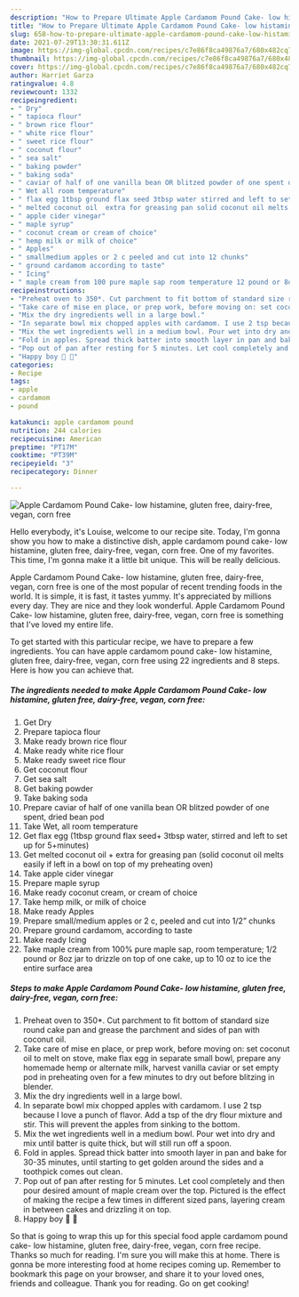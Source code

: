 ```yaml
---
description: "How to Prepare Ultimate Apple Cardamom Pound Cake- low histamine, gluten free, dairy-free, vegan, corn free"
title: "How to Prepare Ultimate Apple Cardamom Pound Cake- low histamine, gluten free, dairy-free, vegan, corn free"
slug: 658-how-to-prepare-ultimate-apple-cardamom-pound-cake-low-histamine-gluten-free-dairy-free-vegan-corn-free
date: 2021-07-29T13:30:31.611Z
image: https://img-global.cpcdn.com/recipes/c7e86f8ca49876a7/680x482cq70/apple-cardamom-pound-cake-low-histamine-gluten-free-dairy-free-vegan-corn-free-recipe-main-photo.jpg
thumbnail: https://img-global.cpcdn.com/recipes/c7e86f8ca49876a7/680x482cq70/apple-cardamom-pound-cake-low-histamine-gluten-free-dairy-free-vegan-corn-free-recipe-main-photo.jpg
cover: https://img-global.cpcdn.com/recipes/c7e86f8ca49876a7/680x482cq70/apple-cardamom-pound-cake-low-histamine-gluten-free-dairy-free-vegan-corn-free-recipe-main-photo.jpg
author: Harriet Garza
ratingvalue: 4.8
reviewcount: 1332
recipeingredient:
- " Dry"
- " tapioca flour"
- " brown rice flour"
- " white rice flour"
- " sweet rice flour"
- " coconut flour"
- " sea salt"
- " baking powder"
- " baking soda"
- " caviar of half of one vanilla bean OR blitzed powder of one spent dried bean pod"
- " Wet all room temperature"
- " flax egg 1tbsp ground flax seed 3tbsp water stirred and left to set up for 5minutes"
- " melted coconut oil  extra for greasing pan solid coconut oil melts easily if left in a bowl on top of my preheating oven"
- " apple cider vinegar"
- " maple syrup"
- " coconut cream or cream of choice"
- " hemp milk or milk of choice"
- " Apples"
- " smallmedium apples or 2 c peeled and cut into 12 chunks"
- " ground cardamom according to taste"
- " Icing"
- " maple cream from 100 pure maple sap room temperature 12 pound or 8oz jar to drizzle on top of one cake up to 10 oz to ice the entire surface area"
recipeinstructions:
- "Preheat oven to 350*. Cut parchment to fit bottom of standard size round cake pan and grease the parchment and sides of pan with coconut oil."
- "Take care of mise en place, or prep work, before moving on: set coconut oil to melt on stove, make flax egg in separate small bowl, prepare any homemade hemp or alternate milk, harvest vanilla caviar or set empty pod in preheating oven for a few minutes to dry out before blitzing in blender."
- "Mix the dry ingredients well in a large bowl."
- "In separate bowl mix chopped apples with cardamom. I use 2 tsp because I love a punch of flavor. Add a tsp of the dry flour mixture and stir. This will prevent the apples from sinking to the bottom."
- "Mix the wet ingredients well in a medium bowl. Pour wet into dry and mix until batter is quite thick, but will still run off a spoon."
- "Fold in apples. Spread thick batter into smooth layer in pan and bake for 30-35 minutes, until starting to get golden around the sides and a toothpick comes out clean."
- "Pop out of pan after resting for 5 minutes. Let cool completely and then pour desired amount of maple cream over the top. Pictured is the effect of making the recipe a few times in different sized pans, layering cream in between cakes and drizzling it on top."
- "Happy boy 🍰 🥳"
categories:
- Recipe
tags:
- apple
- cardamom
- pound

katakunci: apple cardamom pound 
nutrition: 244 calories
recipecuisine: American
preptime: "PT17M"
cooktime: "PT39M"
recipeyield: "3"
recipecategory: Dinner

---
```



![Apple Cardamom Pound Cake- low histamine, gluten free, dairy-free, vegan, corn free](https://img-global.cpcdn.com/recipes/c7e86f8ca49876a7/680x482cq70/apple-cardamom-pound-cake-low-histamine-gluten-free-dairy-free-vegan-corn-free-recipe-main-photo.jpg)

Hello everybody, it's Louise, welcome to our recipe site. Today, I'm gonna show you how to make a distinctive dish, apple cardamom pound cake- low histamine, gluten free, dairy-free, vegan, corn free. One of my favorites. This time, I'm gonna make it a little bit unique. This will be really delicious.

Apple Cardamom Pound Cake- low histamine, gluten free, dairy-free, vegan, corn free is one of the most popular of recent trending foods in the world. It is simple, it is fast, it tastes yummy. It's appreciated by millions every day. They are nice and they look wonderful. Apple Cardamom Pound Cake- low histamine, gluten free, dairy-free, vegan, corn free is something that I've loved my entire life.




To get started with this particular recipe, we have to prepare a few ingredients. You can have apple cardamom pound cake- low histamine, gluten free, dairy-free, vegan, corn free using 22 ingredients and 8 steps. Here is how you can achieve that.

<!--inarticleads1-->

##### The ingredients needed to make Apple Cardamom Pound Cake- low histamine, gluten free, dairy-free, vegan, corn free:

1. Get  Dry
1. Prepare  tapioca flour
1. Make ready  brown rice flour
1. Make ready  white rice flour
1. Make ready  sweet rice flour
1. Get  coconut flour
1. Get  sea salt
1. Get  baking powder
1. Take  baking soda
1. Prepare  caviar of half of one vanilla bean OR blitzed powder of one spent, dried bean pod
1. Take  Wet, all room temperature
1. Get  flax egg (1tbsp ground flax seed+ 3tbsp water, stirred and left to set up for 5+minutes)
1. Get  melted coconut oil + extra for greasing pan (solid coconut oil melts easily if left in a bowl on top of my preheating oven)
1. Take  apple cider vinegar
1. Prepare  maple syrup
1. Make ready  coconut cream, or cream of choice
1. Take  hemp milk, or milk of choice
1. Make ready  Apples
1. Prepare  small/medium apples or 2 c, peeled and cut into 1/2” chunks
1. Prepare  ground cardamom, according to taste
1. Make ready  Icing
1. Take  maple cream from 100% pure maple sap, room temperature; 1/2 pound or 8oz jar to drizzle on top of one cake, up to 10 oz to ice the entire surface area




<!--inarticleads2-->

##### Steps to make Apple Cardamom Pound Cake- low histamine, gluten free, dairy-free, vegan, corn free:

1. Preheat oven to 350*. Cut parchment to fit bottom of standard size round cake pan and grease the parchment and sides of pan with coconut oil.
1. Take care of mise en place, or prep work, before moving on: set coconut oil to melt on stove, make flax egg in separate small bowl, prepare any homemade hemp or alternate milk, harvest vanilla caviar or set empty pod in preheating oven for a few minutes to dry out before blitzing in blender.
1. Mix the dry ingredients well in a large bowl.
1. In separate bowl mix chopped apples with cardamom. I use 2 tsp because I love a punch of flavor. Add a tsp of the dry flour mixture and stir. This will prevent the apples from sinking to the bottom.
1. Mix the wet ingredients well in a medium bowl. Pour wet into dry and mix until batter is quite thick, but will still run off a spoon.
1. Fold in apples. Spread thick batter into smooth layer in pan and bake for 30-35 minutes, until starting to get golden around the sides and a toothpick comes out clean.
1. Pop out of pan after resting for 5 minutes. Let cool completely and then pour desired amount of maple cream over the top. Pictured is the effect of making the recipe a few times in different sized pans, layering cream in between cakes and drizzling it on top.
1. Happy boy 🍰 🥳




So that is going to wrap this up for this special food apple cardamom pound cake- low histamine, gluten free, dairy-free, vegan, corn free recipe. Thanks so much for reading. I'm sure you will make this at home. There is gonna be more interesting food at home recipes coming up. Remember to bookmark this page on your browser, and share it to your loved ones, friends and colleague. Thank you for reading. Go on get cooking!
